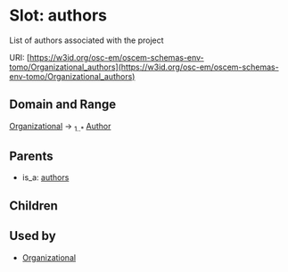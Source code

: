 
# Slot: authors

List of authors associated with the project

URI: [https://w3id.org/osc-em/oscem-schemas-env-tomo/Organizational_authors](https://w3id.org/osc-em/oscem-schemas-env-tomo/Organizational_authors)


## Domain and Range

[Organizational](Organizational.md) &#8594;  <sub>1..\*</sub> [Author](Author.md)

## Parents

 *  is_a: [authors](authors.md)

## Children


## Used by

 * [Organizational](Organizational.md)
